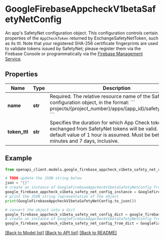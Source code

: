 # GoogleFirebaseAppcheckV1betaSafetyNetConfig

An app's SafetyNet configuration object. This configuration controls certain properties of the `AppCheckToken` returned by ExchangeSafetyNetToken, such as its ttl. Note that your registered SHA-256 certificate fingerprints are used to validate tokens issued by SafetyNet; please register them via the Firebase Console or programmatically via the [Firebase Management Service](https://firebase.google.com/docs/projects/api/reference/rest/v1beta1/projects.androidApps.sha/create).

## Properties

Name | Type | Description | Notes
------------ | ------------- | ------------- | -------------
**name** | **str** | Required. The relative resource name of the SafetyNet configuration object, in the format: &#x60;&#x60;&#x60; projects/{project_number}/apps/{app_id}/safetyNetConfig &#x60;&#x60;&#x60; | [optional] 
**token_ttl** | **str** | Specifies the duration for which App Check tokens exchanged from SafetyNet tokens will be valid. If unset, a default value of 1 hour is assumed. Must be between 30 minutes and 7 days, inclusive. | [optional] 

## Example

```python
from openapi_client.models.google_firebase_appcheck_v1beta_safety_net_config import GoogleFirebaseAppcheckV1betaSafetyNetConfig

# TODO update the JSON string below
json = "{}"
# create an instance of GoogleFirebaseAppcheckV1betaSafetyNetConfig from a JSON string
google_firebase_appcheck_v1beta_safety_net_config_instance = GoogleFirebaseAppcheckV1betaSafetyNetConfig.from_json(json)
# print the JSON string representation of the object
print(GoogleFirebaseAppcheckV1betaSafetyNetConfig.to_json())

# convert the object into a dict
google_firebase_appcheck_v1beta_safety_net_config_dict = google_firebase_appcheck_v1beta_safety_net_config_instance.to_dict()
# create an instance of GoogleFirebaseAppcheckV1betaSafetyNetConfig from a dict
google_firebase_appcheck_v1beta_safety_net_config_from_dict = GoogleFirebaseAppcheckV1betaSafetyNetConfig.from_dict(google_firebase_appcheck_v1beta_safety_net_config_dict)
```
[[Back to Model list]](../README.md#documentation-for-models) [[Back to API list]](../README.md#documentation-for-api-endpoints) [[Back to README]](../README.md)


